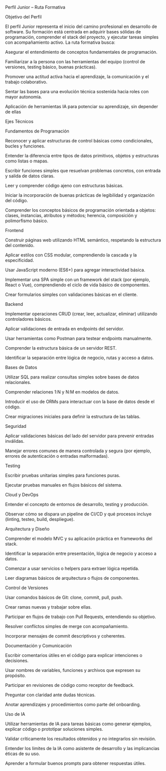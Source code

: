 Perfil Junior – Ruta Formativa 

Objetivo del Perfil 

El perfil Junior representa el inicio del camino profesional en desarrollo de software. Su formación está centrada en adquirir bases sólidas de programación, comprender el stack del proyecto, y ejecutar tareas simples con acompañamiento activo. La ruta formativa busca: 

Asegurar el entendimiento de conceptos fundamentales de programación. 

Familiarizar a la persona con las herramientas del equipo (control de versiones, testing básico, buenas prácticas). 

Promover una actitud activa hacia el aprendizaje, la comunicación y el trabajo colaborativo. 

Sentar las bases para una evolución técnica sostenida hacia roles con mayor autonomía. 

Aplicación de herramientas IA para potenciar su aprendizaje, sin depender de ellas 

 

Ejes Técnicos 

Fundamentos de Programación 

Reconocer y aplicar estructuras de control básicas como condicionales, bucles y funciones. 

Entender la diferencia entre tipos de datos primitivos, objetos y estructuras como listas o mapas. 

Escribir funciones simples que resuelvan problemas concretos, con entrada y salida de datos claras. 

Leer y comprender código ajeno con estructuras básicas. 

Iniciar la incorporación de buenas prácticas de legibilidad y organización del código. 

Comprender los conceptos básicos de programación orientada a objetos: clases, instancias, atributos y métodos; herencia, composición y polimorfismo básico. 

Frontend 

Construir páginas web utilizando HTML semántico, respetando la estructura del contenido. 

Aplicar estilos con CSS modular, comprendiendo la cascada y la especificidad. 

Usar JavaScript moderno (ES6+) para agregar interactividad básica. 

Implementar una SPA simple con un framework del stack (por ejemplo, React o Vue), comprendiendo el ciclo de vida básico de componentes. 

Crear formularios simples con validaciones básicas en el cliente. 

Backend 

Implementar operaciones CRUD (crear, leer, actualizar, eliminar) utilizando controladores básicos. 

Aplicar validaciones de entrada en endpoints del servidor. 

Usar herramientas como Postman para testear endpoints manualmente. 

Comprender la estructura básica de un servidor REST. 

Identificar la separación entre lógica de negocio, rutas y acceso a datos. 

Bases de Datos 

Utilizar SQL para realizar consultas simples sobre bases de datos relacionales. 

Comprender relaciones 1:N y N:M en modelos de datos. 

Introducir el uso de ORMs para interactuar con la base de datos desde el código. 

Crear migraciones iniciales para definir la estructura de las tablas. 

Seguridad 

Aplicar validaciones básicas del lado del servidor para prevenir entradas inválidas. 

Manejar errores comunes de manera controlada y segura (por ejemplo, errores de autenticación o entradas malformadas). 

Testing 

Escribir pruebas unitarias simples para funciones puras. 

Ejecutar pruebas manuales en flujos básicos del sistema. 

Cloud y DevOps 

Entender el concepto de entornos de desarrollo, testing y producción. 

Observar cómo se dispara un pipeline de CI/CD y qué procesos incluye (linting, testeo, build, despliegue). 

Arquitectura y Diseño 

Comprender el modelo MVC y su aplicación práctica en frameworks del stack. 

Identificar la separación entre presentación, lógica de negocio y acceso a datos. 

Comenzar a usar servicios o helpers para extraer lógica repetida. 

Leer diagramas básicos de arquitectura o flujos de componentes. 

Control de Versiones 

Usar comandos básicos de Git: clone, commit, pull, push. 

Crear ramas nuevas y trabajar sobre ellas. 

Participar en flujos de trabajo con Pull Requests, entendiendo su objetivo. 

Resolver conflictos simples de merge con acompañamiento. 

Incorporar mensajes de commit descriptivos y coherentes. 

Documentación y Comunicación 

Escribir comentarios útiles en el código para explicar intenciones o decisiones. 

Usar nombres de variables, funciones y archivos que expresen su propósito. 

Participar en revisiones de código como receptor de feedback. 

Preguntar con claridad ante dudas técnicas. 

Anotar aprendizajes y procedimientos como parte del onboarding. 

Uso de IA 

Utilizar herramientas de IA para tareas básicas como generar ejemplos, explicar código o prototipar soluciones simples. 

Validar críticamente los resultados obtenidos y no integrarlos sin revisión. 

Entender los límites de la IA como asistente de desarrollo y las implicancias éticas de su uso. 

Aprender a formular buenos prompts para obtener respuestas útiles. 

 